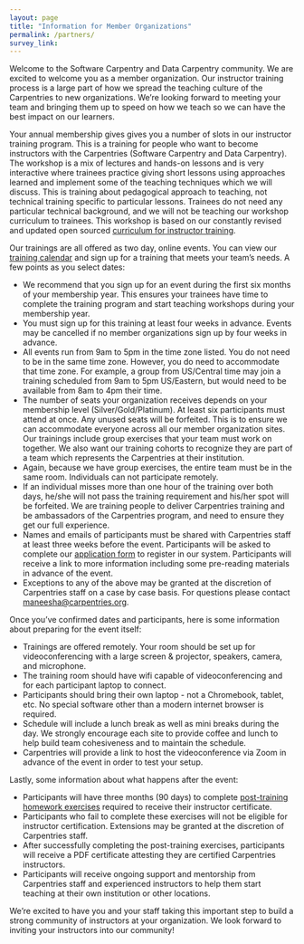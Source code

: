 ```yaml
---
layout: page
title: "Information for Member Organizations"
permalink: /partners/
survey_link: 
---
```



Welcome to the Software Carpentry and Data Carpentry community.  We are excited to welcome you as a member organization. Our instructor training process is a large part of how we spread the teaching culture of the Carpentries to new organizations. We’re looking forward to meeting your team and bringing them up to speed on how we teach so we can have the best impact on our learners.

Your annual membership gives gives you a number of slots in our instructor training program.  This is a training for people who want to become instructors with the Carpentries (Software Carpentry and Data Carpentry). The workshop is a mix of lectures and hands-on lessons and is very interactive where trainees practice giving short lessons using approaches learned and implement some of the teaching techniques which we will discuss. This is training about pedagogical approach to teaching, not technical training specific to particular lessons. Trainees do not need any particular technical background, and we will not be teaching our workshop curriculum to trainees. This workshop is based on our constantly revised and updated open sourced [curriculum for instructor training](https://swcarpentry.github.io/instructor-training/). 

Our trainings are all offered as two day, online events.  You can view our [training calendar](
https://www.surveymonkey.com/r/instructor_training_signup) and sign up for a training that meets your team’s needs. A few points as you select dates:

* We recommend that you sign up for an event during the first six months of your membership year.  This ensures your trainees have time to complete the training program and start teaching workshops during your membership year.
* You must sign up for this training at  least four weeks in advance. Events may be cancelled if no member organizations sign up by four weeks in advance.
* All events run from 9am to 5pm in the time zone listed.  You do not need to be in the same time zone.  However, you do need to accommodate that time zone.  For example, a group from US/Central time may join a training scheduled from 9am to 5pm US/Eastern, but would need to be available from 8am to 4pm their time.
* The number of seats your organization receives depends on your membership level (Silver/Gold/Platinum).  At least six participants must attend at once.  Any unused seats will be forfeited. This is to ensure we can accommodate everyone across all our member organization sites. Our  trainings include group exercises that  your  team must work on together.  We also want our training cohorts to recognize they are part of a team which represents the Carpentries at their institution.
* Again, because we have group exercises, the entire team must be in the same room.  Individuals can not participate remotely.  
* If an individual misses more than one hour of the training over both days, he/she will not pass the training requirement and his/her spot will be forfeited.  We are training people to deliver Carpentries training and be ambassadors of the Carpentries program, and need to ensure they get our full experience.
* Names and emails of participants must be shared with Carpentries staff at least three weeks before the event.  Participants will be asked to complete our [application form](https://amy.software-carpentry.org/forms/request_training/) to register in our system. Participants will receive a link to more information including some pre-reading materials in advance of the event.  
* Exceptions to any of the above may be granted at the discretion of Carpentries staff on a case by case basis. For questions please contact maneesha@carpentries.org.


Once you’ve confirmed dates and participants, here is some information about preparing for the event itself:

* Trainings are offered remotely.  Your room should be set up for videoconferencing with a large screen & projector, speakers, camera, and microphone.
* The training room should have wifi capable of videoconferencing and for each participant laptop to connect.
* Participants should bring their own laptop - not a Chromebook, tablet, etc.  No special software other than a modern internet browser is required.
* Schedule will include a lunch break as well as mini breaks during the day.  We strongly encourage each site to provide coffee and lunch to help build team cohesiveness and to maintain the schedule.
* Carpentries will provide a link to host the videoconference via Zoom in advance of the event in order to test your setup.


Lastly, some information about what happens after the event:

* Participants will have three months (90 days) to complete [post-training homework exercises](http://swcarpentry.github.io/instructor-training/checkout/) required to receive their instructor certificate.   
* Participants who fail to complete these exercises will not be eligible for instructor certification. Extensions may be granted at the discretion of Carpentries staff. 
* After successfully completing the post-training exercises, participants will receive a PDF certificate attesting they are certified Carpentries instructors.
* Participants will receive ongoing support and mentorship from Carpentries staff and experienced instructors to help them start teaching at their own institution or other locations.

We’re excited to have you and your staff taking this important step to build a strong community of instructors at your organization. We look forward to inviting your instructors into our community!
